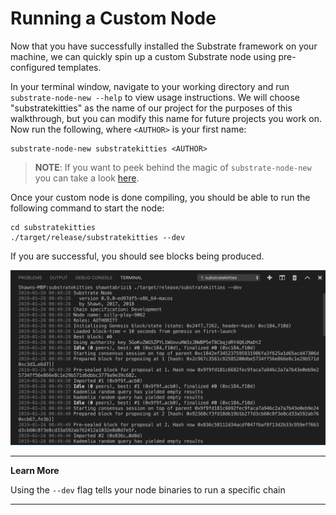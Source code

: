 Running a Custom Node
===

Now that you have successfully installed the Substrate framework on your machine, we can quickly spin up a custom Substrate node using pre-configured templates.

In your terminal window, navigate to your working directory and run `substrate-node-new --help` to view usage instructions. We will choose "substratekitties" as the name of our project for the purposes of this walkthrough, but you can modify this name for future projects you work on. Now run the following, where `<AUTHOR>` is your first name:

```
substrate-node-new substratekitties <AUTHOR>
```

> **NOTE**: If you want to peek behind the magic of `substrate-node-new` you can take a look [here](https://github.com/paritytech/substrate-up/blob/master/substrate-node-new).

Once your custom node is done compiling, you should be able to run the following command to start the node:

```
cd substratekitties
./target/release/substratekitties --dev
```

If you are successful, you should see blocks being produced.

![An image of the node producing new blocks](./assets/building-blocks.png)

---
**Learn More**

Using the `--dev` flag tells your node binaries to run a specific chain 

---